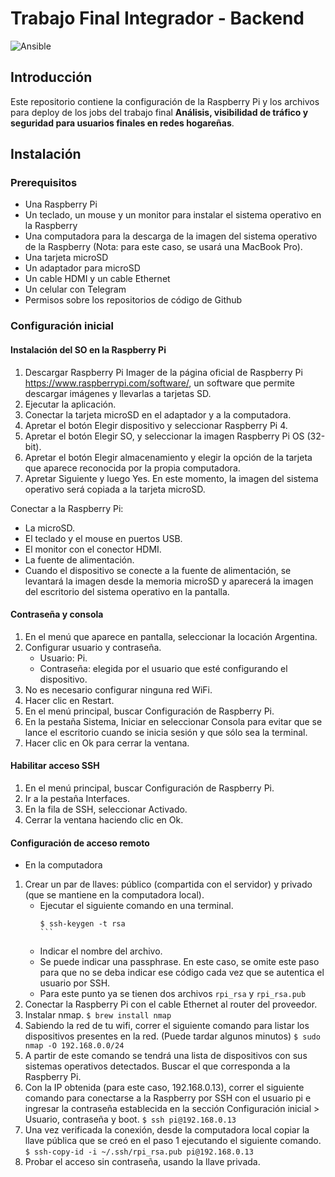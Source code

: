 # Trabajo Final Integrador - Backend

![Ansible](https://img.shields.io/badge/config-Ansible-black?logo=ansible&logoColor=white)

## Introducción
Este repositorio contiene la configuración de la Raspberry Pi y los archivos para deploy de los jobs del trabajo final **Análisis, visibilidad de tráfico y seguridad para usuarios finales en redes hogareñas**.

## Instalación
### Prerequisitos
* Una Raspberry Pi 
* Un teclado, un mouse y un monitor para instalar el sistema operativo en la Raspberry
* Una computadora para la descarga de la imagen del sistema operativo de la Raspberry (Nota: para este caso, se usará una MacBook Pro).
* Una tarjeta microSD
* Un adaptador para microSD
* Un cable HDMI y un cable Ethernet
* Un celular con Telegram
* Permisos sobre los repositorios de código de Github

### Configuración inicial
#### Instalación del SO en la Raspberry Pi
1. Descargar Raspberry Pi Imager de la página oficial de Raspberry Pi https://www.raspberrypi.com/software/, un software que permite descargar imágenes y llevarlas a tarjetas SD.
2. Ejecutar la aplicación.
3. Conectar la tarjeta microSD en el adaptador y a la computadora.
4. Apretar el botón Elegir dispositivo y seleccionar Raspberry Pi 4.
5. Apretar el botón Elegir SO, y seleccionar la imagen Raspberry Pi OS (32-bit).
6. Apretar el botón Elegir almacenamiento y elegir la opción de la tarjeta que aparece reconocida por la propia computadora.
7. Apretar Siguiente y luego Yes. En este momento, la imagen del sistema operativo será copiada a la tarjeta microSD. 

Conectar a la Raspberry Pi:
* La microSD.
* El teclado y el mouse en puertos USB.
* El monitor con el conector HDMI.
* La fuente de alimentación.
* Cuando el dispositivo se conecte a la fuente de alimentación, se levantará la imagen desde la memoria microSD y aparecerá la imagen del escritorio del sistema operativo en la pantalla.

#### Contraseña y consola
1. En el menú que aparece en pantalla, seleccionar la locación Argentina.
2. Configurar usuario y contraseña.
    * Usuario: Pi.
    * Contraseña: elegida por el usuario que esté configurando el dispositivo.
3. No es necesario configurar ninguna red WiFi.
4. Hacer clic en Restart.
5. En el menú principal, buscar Configuración de Raspberry Pi.
6. En la pestaña Sistema, Iniciar en seleccionar Consola para evitar que se lance el escritorio cuando se inicia sesión y que sólo sea la terminal.
7. Hacer clic en Ok para cerrar la ventana.

#### Habilitar acceso SSH
1. En el menú principal, buscar Configuración de Raspberry Pi.
2. Ir a la pestaña Interfaces.
3. En la fila de SSH, seleccionar Activado.
4. Cerrar la ventana haciendo clic en Ok.

#### Configuración de acceso remoto
* En la computadora
1. Crear un par de llaves: público (compartida con el servidor) y privado (que se mantiene en la computadora local).
    * Ejecutar el siguiente comando en una terminal.
        ````
        $ ssh-keygen -t rsa
        ```
    * Indicar el nombre del archivo.
    * Se puede indicar una passphrase. En este caso, se omite este paso para que no se deba indicar ese código cada vez que se autentica el usuario por SSH.
    * Para este punto ya se tienen dos archivos ```rpi_rsa``` y ```rpi_rsa.pub ```
2. Conectar la Raspberry Pi con el cable Ethernet al router del proveedor.
3. Instalar nmap. ```$ brew install nmap```
4. Sabiendo la red de tu wifi, correr el siguiente comando para listar los dispositivos presentes en la red. (Puede tardar algunos minutos) ```$ sudo nmap -O 192.168.0.0/24```
5. A partir de este comando se tendrá una lista de dispositivos con sus sistemas operativos detectados. Buscar el que corresponda a la Raspberry Pi.
6. Con la IP obtenida (para este caso, 192.168.0.13), correr el siguiente comando para conectarse a la Raspberry por SSH con el usuario pi e ingresar la contraseña establecida en la sección Configuración inicial > Usuario, contraseña y boot. 
```$ ssh pi@192.168.0.13```
7. Una vez verificada la conexión, desde la computadora local copiar la llave pública que se creó en el paso 1 ejecutando el siguiente comando.
```$ ssh-copy-id -i ~/.ssh/rpi_rsa.pub pi@192.168.0.13```
8. Probar el acceso sin contraseña, usando la llave privada.
